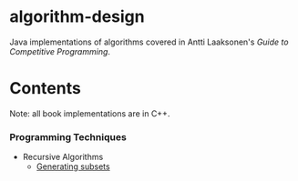# algorithm-design

Java implementations of algorithms covered in Antti Laaksonen's *Guide to Competitive Programming*. 

# Contents
Note: all book implementations are in C++.

### Programming Techniques
- Recursive Algorithms
  - [Generating subsets](programmingtechniques/GeneratingSubsets.java)

